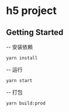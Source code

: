 # h5 project

## Getting Started

-- 安装依赖
```
yarn install
```

-- 运行
```
yarn start
```

-- 打包
```
yarn build:prod